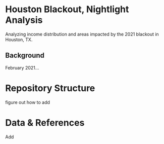 # Houston Blackout, Nightlight Analysis
Analyzing income distribution and areas impacted by the 2021 blackout in Houston, TX.

## Background
February 2021...

# Repository Structure
figure out how to add

# Data & References
Add
